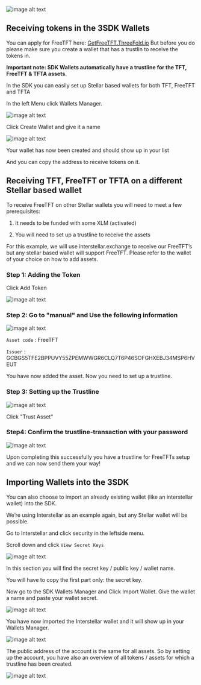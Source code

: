 ![image alt text](./img/logo.png)

## Receiving tokens in the 3SDK Wallets

You can apply for FreeTFT here: [GetFreeTFT.ThreeFold.io](https://www.getfreetft.threefold.io)
But before you do please make sure you create a wallet that has a trustlin to receive the tokens in.

**Important note: SDK Wallets automatically have a trustline for the TFT, FreeTFT & TFTA assets.**

In the SDK you can easily set up Stellar based wallets for both TFT, FreeTFT and TFTA

In the left Menu click Wallets Manager.

![image alt text](./img/wallets_manager.jpg)

Click Create Wallet and give it a name

![image alt text](./img/create_wallet.jpg)

Your wallet has now been created and should show up in your list

And you can copy the address to receive tokens on it.

## Receiving TFT, FreeTFT or TFTA on a different Stellar based wallet

To receive FreeTFT on other Stellar wallets you will need to meet a few prerequisites:

1. It needs to be funded with some XLM (activated)

2. You will need to set up a trustline to receive the assets

For this example, we will use interstellar.exchange to receive our FreeTFT’s but any stellar based wallet will support FreeTFT. Please refer to the wallet of your choice on how to add assets.

### Step 1: Adding the Token

Click Add Token

![image alt text](./img/selectasset.png)

### Step 2: Go to "manual" and Use the following information

![image alt text](./img/manual.png)

`Asset code` : FreeTFT

`Issuer` : GCBGS5TFE2BPPUVY55ZPEMWWGR6CLQ7T6P46SOFGHXEBJ34MSP6HVEUT

You have now added the asset. Now you need to set up a trustline.

### Step 3: Setting up the Trustline

![image alt text](./img/trustasset_1.png)

Click "Trust Asset"

### Step4: Confirm the trustline-transaction with your password

![image alt text](./img/trustasset_2.png)

Upon completing this successfully you have a trustline for FreeTFTs setup and we can now send them your way!

## Importing Wallets into the 3SDK

You can also choose to import an already existing wallet (like an interstellar wallet) into the SDK.

We’re using Interstellar as an example again, but any Stellar wallet will be possible.

Go to Interstellar and click security in the leftside menu.

Scroll down and click `View Secret Keys`

![image alt text](./img/interstellar_secret.png)

In this section you will find the secret key / public key / wallet name. 

You will have to copy the first part only: the secret key.

Now go to the SDK Wallets Manager and Click Import Wallet.
Give the wallet a name and paste your wallet secret.

![image alt text](./img/3sdk_import_1.jpg)

You have now imported the Interstellar wallet and it will show up in your Wallets Manager.

![image alt text](./img/3sdk_import_2.jpg)

The public address of the account is the same for all assets. So by setting up the account, you have also an overview of all tokens / assets for which a trustline has been created. 

![image alt text](./img/3sdk_import_3.jpg)
